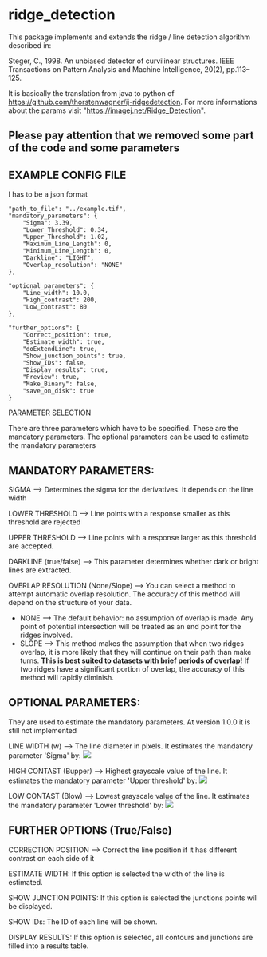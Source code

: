 # ridge_detection
This package implements and extends the ridge / line detection algorithm described in:

Steger, C., 1998. An unbiased detector of curvilinear structures. IEEE Transactions on Pattern Analysis and Machine Intelligence, 20(2), pp.113–125.  

It is basically the translation from java to python of https://github.com/thorstenwagner/ij-ridgedetection.
For more informations about the params visit "https://imagej.net/Ridge_Detection".

## **Please pay attention that we removed some part of the code and some parameters** 

EXAMPLE CONFIG FILE
-
I has to be a json format


    "path_to_file": "../example.tif",
	"mandatory_parameters": {
        "Sigma": 3.39,
        "Lower_Threshold": 0.34,
        "Upper_Threshold": 1.02,
        "Maximum_Line_Length": 0,
        "Minimum_Line_Length": 0,
        "Darkline": "LIGHT",
        "Overlap_resolution": "NONE"
    },

  	"optional_parameters": {
		"Line_width": 10.0,
        "High_contrast": 200,
        "Low_contrast": 80
	},

	"further_options": {
		"Correct_position": true,
		"Estimate_width": true,
        "doExtendLine": true,
		"Show_junction_points": true,
        "Show_IDs": false,
		"Display_results": true,
        "Preview": true,
        "Make_Binary": false,
        "save_on_disk": true
	}


PARAMETER SELECTION

There are three parameters which have to be specified. These are the mandatory parameters. The optional parameters can be used to estimate the mandatory parameters


MANDATORY PARAMETERS:
-

SIGMA  -->  Determines  the sigma for the derivatives. It depends on the line width

LOWER THRESHOLD --> Line points with a response smaller as this threshold are rejected 

UPPER THRESHOLD --> Line points with a response larger as this threshold are accepted. 

DARKLINE (true/false) --> This parameter determines whether dark or bright lines are extracted. 

OVERLAP RESOLUTION (None/Slope) --> You can select a method to attempt automatic overlap resolution. The accuracy of this method will depend on the structure of your data.
 * NONE --> The default behavior: no assumption of overlap is made. Any point of potential intersection will be treated as an end point for the ridges involved.
 * SLOPE --> This method makes the assumption that when two ridges overlap, it is more likely that they will continue on their path than make turns. **This is best suited to datasets with brief periods of overlap!** If two ridges have a significant portion of overlap, the accuracy of this method will rapidly diminish. 

OPTIONAL PARAMETERS: 
-
They are used to estimate the mandatory parameters. At version 1.0.0 it is still not implemented


LINE WIDTH (w)  --> The line diameter in pixels. It estimates the mandatory parameter 'Sigma' by: <img src="https://latex.codecogs.com/svg.latex?{\color{White} \frac{w}{2\sqrt{3}}+0.5}"/>

HIGH CONTAST (Bupper) -->  Highest grayscale value of the line. It estimates the mandatory parameter 'Upper threshold' by: <img src="https://latex.codecogs.com/svg.latex?{\color{White} 0.17*\frac{2*Bupper*\frac{w}{2}}{\sqrt{2\pi}\sigma^{3}} *   e^{-\frac{(\frac{w}{2})^{2}}{2\sigma ^{2}}} } "/>

LOW CONTAST  (Blow) --> Lowest grayscale value of the line. It estimates the mandatory parameter 'Lower threshold' by: <img src="https://latex.codecogs.com/svg.latex?{\color{White} 0.17*\frac{2*Blow*\frac{w}{2}}{\sqrt{2\pi}\sigma^{3}} *   e^{-\frac{(\frac{w}{2})^{2}}{2\sigma ^{2}}} }"/>

FURTHER OPTIONS (True/False)
-

CORRECTION POSITION --> Correct the line position if it has different contrast on each side of it

ESTIMATE WIDTH: If this option is selected the width of the line is estimated.

SHOW JUNCTION POINTS: If this option is selected the junctions points will be displayed.

SHOW IDs: The ID of each line will be shown.

DISPLAY RESULTS: If this option is selected, all contours and junctions are filled into a results table.





 
 